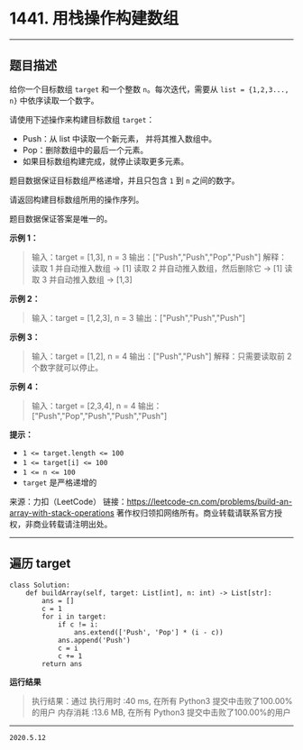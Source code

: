 # 1441. 用栈操作构建数组

---

## 题目描述

给你一个目标数组 `target` 和一个整数 `n`。每次迭代，需要从 `list = {1,2,3..., n}` 中依序读取一个数字。

请使用下述操作来构建目标数组 `target`：

- Push：从 list 中读取一个新元素， 并将其推入数组中。
- Pop：删除数组中的最后一个元素。
- 如果目标数组构建完成，就停止读取更多元素。

题目数据保证目标数组严格递增，并且只包含 `1` 到 `n` 之间的数字。

请返回构建目标数组所用的操作序列。

题目数据保证答案是唯一的。

**示例 1：**

> 输入：target = [1,3], n = 3
> 输出：["Push","Push","Pop","Push"]
> 解释： 
> 读取 1 并自动推入数组 -> [1]
> 读取 2 并自动推入数组，然后删除它 -> [1]
> 读取 3 并自动推入数组 -> [1,3]

**示例 2：**

> 输入：target = [1,2,3], n = 3
> 输出：["Push","Push","Push"]

**示例 3：**

> 输入：target = [1,2], n = 4
> 输出：["Push","Push"]
> 解释：只需要读取前 2 个数字就可以停止。

**示例 4：**

> 输入：target = [2,3,4], n = 4
> 输出：["Push","Pop","Push","Push","Push"]

**提示：**

- `1 <= target.length <= 100`
- `1 <= target[i] <= 100`
- `1 <= n <= 100`
- `target` 是严格递增的

来源：力扣（LeetCode）
链接：https://leetcode-cn.com/problems/build-an-array-with-stack-operations
著作权归领扣网络所有。商业转载请联系官方授权，非商业转载请注明出处。

---

## 遍历 target

```python3
class Solution:
    def buildArray(self, target: List[int], n: int) -> List[str]:
        ans = []
        c = 1
        for i in target:
            if c != i:
                ans.extend(['Push', 'Pop'] * (i - c))
            ans.append('Push')
            c = i
            c += 1
        return ans

```

**运行结果**

> 执行结果：通过
> 执行用时 :40 ms, 在所有 Python3 提交中击败了100.00% 的用户
> 内存消耗 :13.6 MB, 在所有 Python3 提交中击败了100.00%的用户

---

`2020.5.12`
